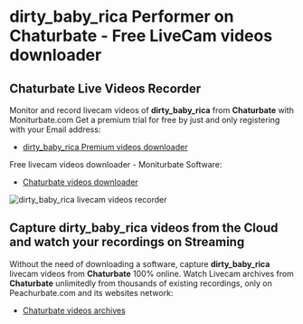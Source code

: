 # dirty_baby_rica Performer on Chaturbate - Free LiveCam videos downloader

## Chaturbate Live Videos Recorder

Monitor and record livecam videos of **dirty_baby_rica** from **Chaturbate** with Moniturbate.com
Get a premium trial for free by just and only registering with your Email address:
* [dirty_baby_rica Premium videos downloader](https://moniturbate.com/request-demo-licence-key.html)

Free livecam videos downloader - Moniturbate Software:
* [Chaturbate videos downloader](https://moniturbate.com/moniturbate-download-software.html)

![dirty_baby_rica livecam videos recorder](https://peachurnet.com/templates/moniturbate-software.png)


## Capture dirty_baby_rica videos from the Cloud and watch your recordings on Streaming

Without the need of downloading a software, capture **dirty_baby_rica** livecam videos from **Chaturbate** 100% online.
Watch Livecam archives from **Chaturbate** unlimitedly from thousands of existing recordings, only on Peachurbate.com and its websites network:
* [Chaturbate videos archives](https://peachurnet.com/)